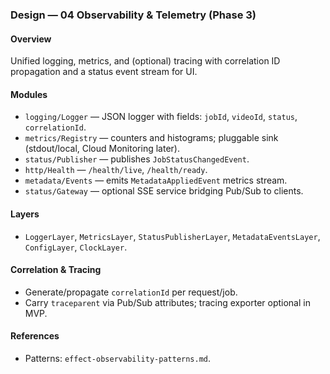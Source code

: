### Design — 04 Observability & Telemetry (Phase 3)

#### Overview

Unified logging, metrics, and (optional) tracing with correlation ID propagation and a status event stream for UI.

#### Modules

- `logging/Logger` — JSON logger with fields: `jobId`, `videoId`, `status`, `correlationId`.
- `metrics/Registry` — counters and histograms; pluggable sink (stdout/local, Cloud Monitoring later).
- `status/Publisher` — publishes `JobStatusChangedEvent`.
- `http/Health` — `/health/live`, `/health/ready`.
- `metadata/Events` — emits `MetadataAppliedEvent` metrics stream.
- `status/Gateway` — optional SSE service bridging Pub/Sub to clients.

#### Layers

- `LoggerLayer`, `MetricsLayer`, `StatusPublisherLayer`, `MetadataEventsLayer`, `ConfigLayer`, `ClockLayer`.

#### Correlation & Tracing

- Generate/propagate `correlationId` per request/job.
- Carry `traceparent` via Pub/Sub attributes; tracing exporter optional in MVP.

#### References

- Patterns: `effect-observability-patterns.md`.
